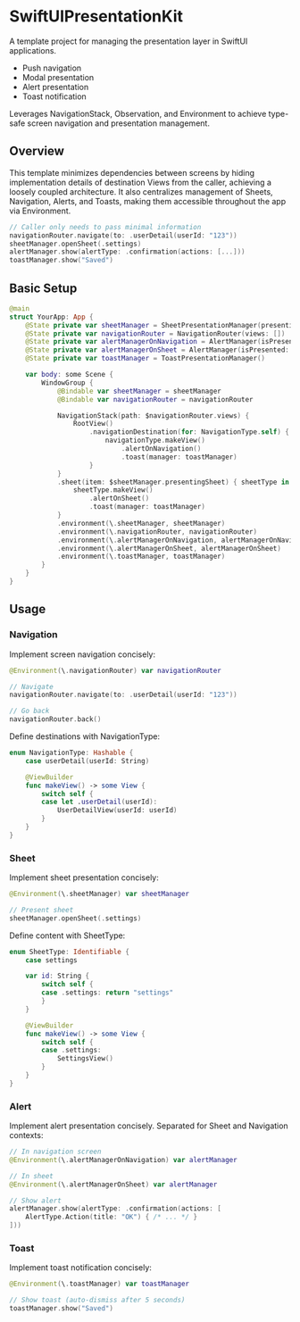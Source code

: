 # SwiftUIPresentationKit

A template project for managing the presentation layer in SwiftUI applications.
- Push navigation
- Modal presentation
- Alert presentation
- Toast notification

Leverages NavigationStack, Observation, and Environment to achieve type-safe screen navigation and presentation management.

## Overview

This template minimizes dependencies between screens by hiding implementation details of destination Views from the caller, achieving a loosely coupled architecture. It also centralizes management of Sheets, Navigation, Alerts, and Toasts, making them accessible throughout the app via Environment.

```swift
// Caller only needs to pass minimal information
navigationRouter.navigate(to: .userDetail(userId: "123"))
sheetManager.openSheet(.settings)
alertManager.show(alertType: .confirmation(actions: [...]))
toastManager.show("Saved")
```

## Basic Setup

```swift
@main
struct YourApp: App {
    @State private var sheetManager = SheetPresentationManager(presentingSheet: nil)
    @State private var navigationRouter = NavigationRouter(views: [])
    @State private var alertManagerOnNavigation = AlertManager(isPresented: false, alertType: nil)
    @State private var alertManagerOnSheet = AlertManager(isPresented: false, alertType: nil)
    @State private var toastManager = ToastPresentationManager()

    var body: some Scene {
        WindowGroup {
            @Bindable var sheetManager = sheetManager
            @Bindable var navigationRouter = navigationRouter

            NavigationStack(path: $navigationRouter.views) {
                RootView()
                    .navigationDestination(for: NavigationType.self) { navigationType in
                        navigationType.makeView()
                            .alertOnNavigation()
                            .toast(manager: toastManager)
                    }
            }
            .sheet(item: $sheetManager.presentingSheet) { sheetType in
                sheetType.makeView()
                    .alertOnSheet()
                    .toast(manager: toastManager)
            }
            .environment(\.sheetManager, sheetManager)
            .environment(\.navigationRouter, navigationRouter)
            .environment(\.alertManagerOnNavigation, alertManagerOnNavigation)
            .environment(\.alertManagerOnSheet, alertManagerOnSheet)
            .environment(\.toastManager, toastManager)
        }
    }
}
```

## Usage

### Navigation

Implement screen navigation concisely:

```swift
@Environment(\.navigationRouter) var navigationRouter

// Navigate
navigationRouter.navigate(to: .userDetail(userId: "123"))

// Go back
navigationRouter.back()
```

Define destinations with NavigationType:

```swift
enum NavigationType: Hashable {
    case userDetail(userId: String)

    @ViewBuilder
    func makeView() -> some View {
        switch self {
        case let .userDetail(userId):
            UserDetailView(userId: userId)
        }
    }
}
```

### Sheet

Implement sheet presentation concisely:

```swift
@Environment(\.sheetManager) var sheetManager

// Present sheet
sheetManager.openSheet(.settings)
```

Define content with SheetType:

```swift
enum SheetType: Identifiable {
    case settings

    var id: String {
        switch self {
        case .settings: return "settings"
        }
    }

    @ViewBuilder
    func makeView() -> some View {
        switch self {
        case .settings:
            SettingsView()
        }
    }
}
```

### Alert

Implement alert presentation concisely. Separated for Sheet and Navigation contexts:

```swift
// In navigation screen
@Environment(\.alertManagerOnNavigation) var alertManager

// In sheet
@Environment(\.alertManagerOnSheet) var alertManager

// Show alert
alertManager.show(alertType: .confirmation(actions: [
    AlertType.Action(title: "OK") { /* ... */ }
]))
```

### Toast

Implement toast notification concisely:

```swift
@Environment(\.toastManager) var toastManager

// Show toast (auto-dismiss after 5 seconds)
toastManager.show("Saved")
```
